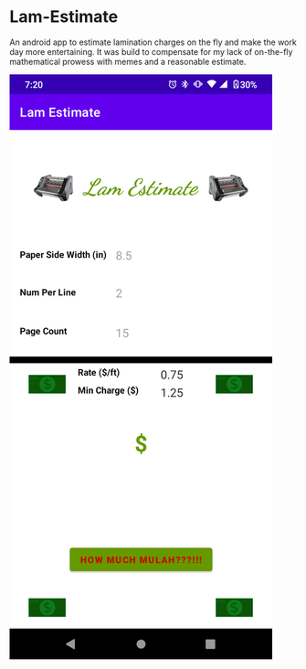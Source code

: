 # Lam-Estimate
An android app to estimate lamination charges on the fly and make the work day more entertaining.
It was build to compensate for my lack of on-the-fly mathematical prowess with memes and a 
reasonable estimate.

![image](https://raw.githubusercontent.com/Adri6336/Lam-Estimate/main/lamestimate.png?token=GHSAT0AAAAAABX4AG366HPKALZA73IRWMWUYYC3H7Q)

